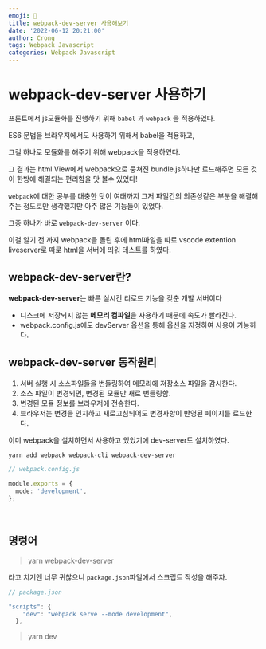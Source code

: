 ```yaml
---
emoji: 🦭
title: webpack-dev-server 사용해보기
date: '2022-06-12 20:21:00'
author: Crong
tags: Webpack Javascript
categories: Webpack Javascript
---
```


# webpack-dev-server 사용하기

프론트에서 js모듈화를 진행하기 위해 `babel` 과 `webpack` 을 적용하였다.

ES6 문법을 브라우저에서도 사용하기 위해서 babel을 적용하고, 

그걸 하나로 모듈화를 해주기 위해 webpack을 적용하였다.

그 결과는 html View에서 webpack으로 뭉쳐진 bundle.js하나만 로드해주면 모든 것이 한방에 해결되는 편리함을 맛 볼수 있었다!

`webpack`에 대한 공부를 대충한 탓이 여태까지 그저 파일간의 의존성같은 부분을 해결해주는 정도로만 생각했지만 아주 많은 기능들이 있었다.

그중 하나가 바로 `webpack-dev-server` 이다.

이걸 알기 전 까지 webpack을 돌린 후에 html파일을 따로 vscode extention liveserver로 따로 html을 서버에 띄워 테스트를 하였다.

## webpack-dev-server란?

<b>webpack-dev-server</b>는 빠른 실시간 리로드 기능을 갖춘 개발 서버이다
- 디스크에 저장되지 않는 <b>메모리 컴파일</b>을 사용하기 때문에 속도가 빨라진다.
- webpack.config.js에도 devServer 옵션을 통해 옵션을 지정하여 사용이 가능하다.


## webpack-dev-server 동작원리
1. 서버 실행 시 소스파일들을 번들링하여 메모리에 저장소스 파일을 감시한다.
2. 소스 파일이 변경되면, 변경된 모듈만 새로 번들링함.
3. 변경된 모듈 정보를 브라우저에 전송한다.
4. 브라우저는 변경을 인지하고 새로고침되어도 변경사항이 반영된 페이지를 로드한다.

이미 webpack을 설치하면서 사용하고 있었기에 dev-server도 설치하였다.

```typescript
yarn add webpack webpack-cli webpack-dev-server
```

```typescript
// webpack.config.js

module.exports = {
  mode: 'development',
};
```

<br>

## 명렁어
> yarn webpack-dev-server

라고 치기엔 너무 귀찮으니 `package.json`파일에서 스크립트 작성을 해주자.

```typescript
// package.json

"scripts": {
    "dev": "webpack serve --mode development",
  },
```

> yarn dev
